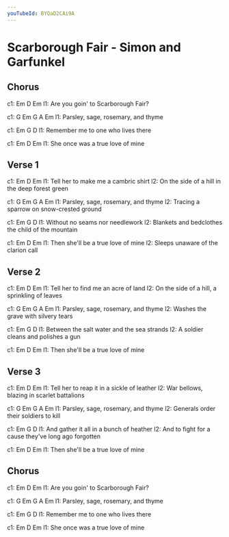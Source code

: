 ```yaml
---
youTubeId: BYQaD2CAi9A
---
```


# Scarborough Fair - Simon and Garfunkel

## Chorus
c1: Em               D           Em
l1: Are you goin' to Scarborough Fair?

c1: G        Em        G A       Em
l1: Parsley, sage, rosemary, and thyme

c1: Em       G                   D
l1: Remember me to one who lives there

c1: Em       D                  Em
l1: She once was a true love of mine

## Verse 1
c1: Em                    D         Em
l1: Tell her to make me a cambric   shirt
l2:                On the side of a hill in the deep forest green

c1: G        Em        G A       Em
l1: Parsley, sage, rosemary, and thyme
l2:                              Tracing a sparrow on snow-crested ground

c1: Em         G               D
l1: Without no seams nor needlework
l2:                            Blankets and bedclothes the child of the mountain

c1: Em          D                 Em
l1: Then she'll be a true love of mine
l2:                               Sleeps unaware of the clarion call

## Verse 2
c1: Em                     D         Em
l1: Tell her to find me an acre of   land
l2:                 On the side of a hill, a sprinkling of leaves

c1: G        Em        G A       Em
l1: Parsley, sage, rosemary, and thyme
l2:                              Washes the grave with silvery tears

c1: Em               G                 D
l1: Between the salt water and the sea strands
l2:                                    A soldier cleans and polishes a gun

c1: Em          D                 Em
l1: Then she'll be a true love of mine

## Verse 3
c1: Em                       D            Em
l1: Tell her to reap it in a sickle of    leather
l2:                          War bellows, blazing in scarlet battalions

c1: G        Em        G A       Em
l1: Parsley, sage, rosemary, and thyme
l2:                              Generals order their soldiers to kill

c1:     Em        G                       D
l1: And gather it all in  a   bunch of    heather
l2:                   And to fight  for a cause they've long ago forgotten

c1: Em          D                 Em
l1: Then she'll be a true love of mine

## Chorus
c1: Em               D           Em
l1: Are you goin' to Scarborough Fair?

c1: G        Em        G A       Em
l1: Parsley, sage, rosemary, and thyme

c1: Em       G                   D
l1: Remember me to one who lives there

c1: Em       D                  Em
l1: She once was a true love of mine
